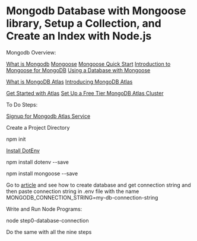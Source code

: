 # Mongodb Database with Mongoose library, Setup a Collection, and Create an Index with Node.js

Mongodb Overview:

[What is Mongodb](https://docs.mongodb.com/manual/introduction/)
[Mongoose](https://mongoosejs.com/)
[Mongoose Quick Start](https://mongoosejs.com/docs/index.html)
[Introduction to Mongoose for MongoDB](https://www.freecodecamp.org/news/introduction-to-mongoose-for-mongodb-d2a7aa593c57/)
[Using a Database with Mongoose](https://developer.mozilla.org/en-US/docs/Learn/Server-side/Express_Nodejs/mongoose)


[What is MongoDB Atlas](https://www.mongodb.com/cloud/atlas/efficiency)
[Introducing MongoDB Atlas](https://www.mongodb.com/presentations/introducing-mongodb-atlas)

[Get Started with Atlas](https://docs.atlas.mongodb.com/getting-started/)
[Set Up a Free Tier MongoDB Atlas Cluster](https://studio3t.com/knowledge-base/articles/mongodb-atlas-tutorial/)


To Do Steps:

[Signup for Mongodb Atlas Service](https://www.mongodb.com/cloud/atlas/signup)

Create a Project Directory

npm init

[Install DotEnv](https://www.npmjs.com/package/dotenv)

npm install dotenv --save

npm install mongoose --save


Go to [article](https://studio3t.com/knowledge-base/articles/mongodb-atlas-tutorial/) and see how to create database and get connection string and then paste connection string in .env file with the name MONGODB_CONNECTION_STRING=my-db-connection-string

Write and Run Node Programs:

node step0-database-connection

Do the same with all the nine steps 